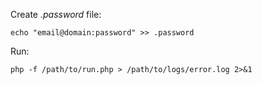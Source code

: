 Create *.password* file:
```
echo "email@domain:password" >> .password
```

Run:
```
php -f /path/to/run.php > /path/to/logs/error.log 2>&1
```
